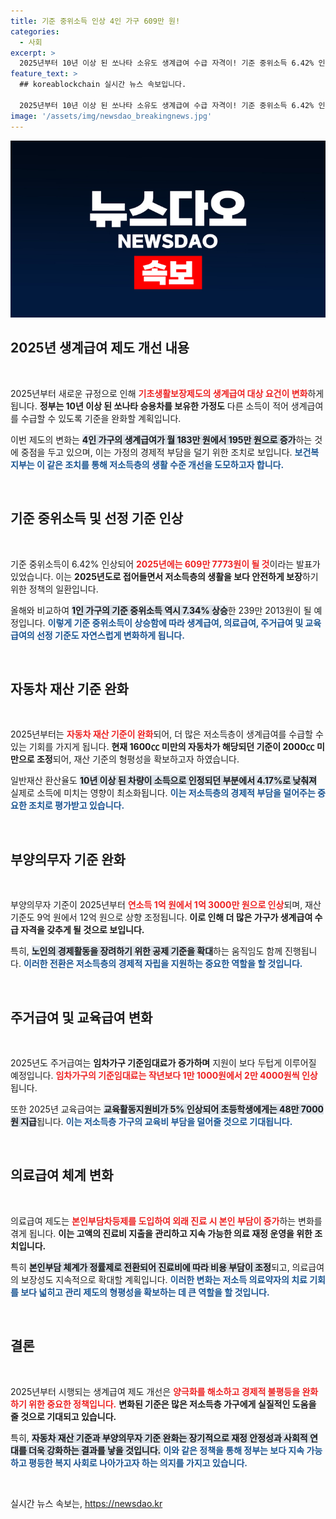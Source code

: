 ```yaml
---
title: 기준 중위소득 인상 4인 가구 609만 원!
categories:
  - 사회
excerpt: >
  2025년부터 10년 이상 된 쏘나타 소유도 생계급여 수급 자격이! 기준 중위소득 6.42% 인상으로 기초생활보장 강화, 저소득층 지원 대폭 확대 기대.
feature_text: >
  ## koreablockchain 실시간 뉴스 속보입니다.

  2025년부터 10년 이상 된 쏘나타 소유도 생계급여 수급 자격이! 기준 중위소득 6.42% 인상으로 기초생활보장 강화, 저소득층 지원 대폭 확대 기대.
image: '/assets/img/newsdao_breakingnews.jpg'
---
```


<p><img src="/assets/img/newsdao_breakingnews.jpg" alt="koreablockchain 속보" /></p>

<h2 data-ke-size="size26">2025년 생계급여 제도 개선 내용</h2>

<p data-ke-size="size16">&nbsp;</p>

<p>2025년부터 새로운 규정으로 인해 <b><span style="color: #ee2323;">기초생활보장제도의 생계급여 대상 요건이 변화</span></b>하게 됩니다. <strong>정부는 10년 이상 된 쏘나타 승용차를 보유한 가정도</strong> 다른 소득이 적어 생계급여를 수급할 수 있도록 기준을 완화할 계획입니다. </p>

<p>이번 제도의 변화는 <b><span style="background-color: #21538527;">4인 가구의 생계급여가 월 183만 원에서 195만 원으로 증가</span></b>하는 것에 중점을 두고 있으며, 이는 가정의 경제적 부담을 덜기 위한 조치로 보입니다. <b><span style="color: #1a5490;">보건복지부는 이 같은 조치를 통해 저소득층의 생활 수준 개선을 도모하고자 합니다.</span></b></p>

<p data-ke-size="size16">&nbsp;</p>

<h2 data-ke-size="size26">기준 중위소득 및 선정 기준 인상</h2>

<p data-ke-size="size16">&nbsp;</p>

<p>기준 중위소득이 6.42% 인상되어 <b><span style="color: #ee2323;">2025년에는 609만 7773원이 될 것</span></b>이라는 발표가 있었습니다. 이는 <strong>2025년도로 접어들면서 저소득층의 생활을 보다 안전하게 보장</strong>하기 위한 정책의 일환입니다. </p>

<p>올해와 비교하여 <b><span style="background-color: #21538527;">1인 가구의 기준 중위소득 역시 7.34% 상승</span></b>한 239만 2013원이 될 예정입니다. <b><span style="color: #1a5490;">이렇게 기준 중위소득이 상승함에 따라 생계급여, 의료급여, 주거급여 및 교육급여의 선정 기준도 자연스럽게 변화하게 됩니다.</span></b></p>

<p data-ke-size="size16">&nbsp;</p>

<h2 data-ke-size="size26">자동차 재산 기준 완화</h2>

<p data-ke-size="size16">&nbsp;</p>

<p>2025년부터는 <b><span style="color: #ee2323;">자동차 재산 기준이 완화</span></b>되어, 더 많은 저소득층이 생계급여를 수급할 수 있는 기회를 가지게 됩니다. <strong>현재 1600㏄ 미만의 자동차가 해당되던 기준이 2000㏄ 미만으로 조정</strong>되어, 재산 기준의 형평성을 확보하고자 하였습니다. </p>

<p>일반재산 환산율도 <b><span style="background-color: #21538527;">10년 이상 된 차량이 소득으로 인정되던 부분에서 4.17%로 낮춰져</span></b> 실제로 소득에 미치는 영향이 최소화됩니다. <b><span style="color: #1a5490;">이는 저소득층의 경제적 부담을 덜어주는 중요한 조치로 평가받고 있습니다.</span></b></p>

<p data-ke-size="size16">&nbsp;</p>

<h2 data-ke-size="size26">부양의무자 기준 완화</h2>

<p data-ke-size="size16">&nbsp;</p>

<p>부양의무자 기준이 2025년부터 <b><span style="color: #ee2323;">연소득 1억 원에서 1억 3000만 원으로 인상</span></b>되며, 재산 기준도 9억 원에서 12억 원으로 상향 조정됩니다. <strong>이로 인해 더 많은 가구가 생계급여 수급 자격을 갖추게 될 것으로 보입니다.</strong> </p>

<p>특히, <b><span style="background-color: #21538527;">노인의 경제활동을 장려하기 위한 공제 기준을 확대</span></b>하는 움직임도 함께 진행됩니다. <b><span style="color: #1a5490;">이러한 전환은 저소득층의 경제적 자립을 지원하는 중요한 역할을 할 것입니다.</span></b></p>

<p data-ke-size="size16">&nbsp;</p>

<h2 data-ke-size="size26">주거급여 및 교육급여 변화</h2>

<p data-ke-size="size16">&nbsp;</p>

<p>2025년도 주거급여는 <strong>임차가구 기준임대료가 증가하며</strong> 지원이 보다 두텁게 이루어질 예정입니다. <b><span style="color: #ee2323;">임차가구의 기준임대료는 작년보다 1만 1000원에서 2만 4000원씩 인상</span></b>됩니다. </p>

<p>또한 2025년 교육급여는 <b><span style="background-color: #21538527;">교육활동지원비가 5% 인상되어 초등학생에게는 48만 7000원 지급</span></b>됩니다. <b><span style="color: #1a5490;">이는 저소득층 가구의 교육비 부담을 덜어줄 것으로 기대됩니다.</span></b></p>

<p data-ke-size="size16">&nbsp;</p>

<h2 data-ke-size="size26">의료급여 체계 변화</h2>

<p data-ke-size="size16">&nbsp;</p>

<p>의료급여 제도는 <b><span style="color: #ee2323;">본인부담차등제를 도입하여 외래 진료 시 본인 부담이 증가</span></b>하는 변화를 겪게 됩니다. <strong>이는 고액의 진료비 지출을 관리하고 지속 가능한 의료 재정 운영을 위한 조치입니다.</strong> </p>

<p>특히 <b><span style="background-color: #21538527;">본인부담 체계가 정률제로 전환되어 진료비에 따라 비용 부담이 조정</span></b>되고, 의료급여의 보장성도 지속적으로 확대할 계획입니다. <b><span style="color: #1a5490;">이러한 변화는 저소득 의료약자의 치료 기회를 보다 넓히고 관리 제도의 형평성을 확보하는 데 큰 역할을 할 것입니다.</span></b></p>

<p data-ke-size="size16">&nbsp;</p>

<h2 data-ke-size="size26">결론</h2>

<p data-ke-size="size16">&nbsp;</p>

<p>2025년부터 시행되는 생계급여 제도 개선은 <b><span style="color: #ee2323;">양극화를 해소하고 경제적 불평등을 완화하기 위한 중요한 정책입니다.</span></b> <strong>변화된 기준은 많은 저소득층 가구에게 실질적인 도움을 줄 것으로 기대되고 있습니다.</strong> </p>

<p>특히, <b><span style="background-color: #21538527;">자동차 재산 기준과 부양의무자 기준 완화는 장기적으로 재정 안정성과 사회적 연대를 더욱 강화하는 결과를 낳을 것입니다.</span></b> <b><span style="color: #1a5490;">이와 같은 정책을 통해 정부는 보다 지속 가능하고 평등한 복지 사회로 나아가고자 하는 의지를 가지고 있습니다.</span></b></p>

<p data-ke-size="size16">&nbsp;</p>
실시간 뉴스 속보는, <a href="https://newsdao.kr" rel="dofollow">https://newsdao.kr</a>


